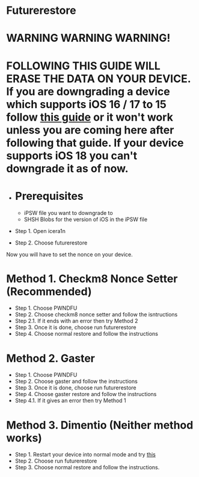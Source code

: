 # Futurerestore
# 

# WARNING WARNING WARNING!
# FOLLOWING THIS GUIDE WILL ERASE THE DATA ON YOUR DEVICE. If you are downgrading a device which supports iOS 16 / 17 to 15 follow [this guide](https://github.com/hiylx/icera1n/blob/main/Guides/activation.md) or it won't work unless you are coming here after following that guide. If your device supports iOS 18 you can't downgrade it as of now.

- # Prerequisites
    - iPSW file you want to downgrade to
    - SHSH Blobs for the version of iOS in the iPSW file

- Step 1. Open icera1n
- Step 2. Choose futurerestore

Now you will have to set the nonce on your device.

# Method 1. Checkm8 Nonce Setter (Recommended)
 - Step 1. Choose PWNDFU
 - Step 2. Choose checkm8 nonce setter and follow the isntructions
 - Step 2.1. If it ends with an error then try Method 2
 - Step 3. Once it is done, choose run futurerestore
 - Step 4. Choose normal restore and follow the instructions

 # Method 2. Gaster
 - Step 1. Choose PWNDFU
 - Step 2. Choose gaster and follow the instructions
 - Step 3. Once it is done, choose run futurerestore
 - Step 4. Choose gaster restore and follow the instructions
 - Step 4.1. If it gives an error then try Method 1

 # Method 3. Dimentio (Neither method works)
 - Step 1. Restart your device into normal mode and try [this](https://github.com/hiylx/icera1n/blob/main/Guides/dimentio.md)
 - Step 2. Choose run futurerestore
 - Step 3. Choose normal restore and follow the instructions.